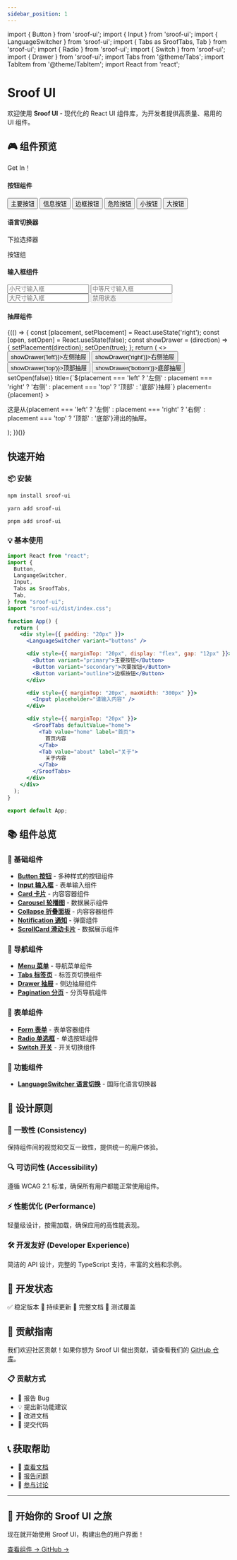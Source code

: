 ```yaml
---
sidebar_position: 1
---
```


import { Button } from 'sroof-ui';
import { Input } from 'sroof-ui';
import { LanguageSwitcher } from 'sroof-ui';
import { Tabs as SroofTabs, Tab } from 'sroof-ui';
import { Radio } from 'sroof-ui';
import { Switch } from 'sroof-ui';
import { Drawer } from 'sroof-ui';
import Tabs from '@theme/Tabs';
import TabItem from '@theme/TabItem';
import React from 'react';

# Sroof UI

欢迎使用 **Sroof UI** - 现代化的 React UI 组件库，为开发者提供高质量、易用的 UI 组件。

## 🎮 组件预览

Get In！

<div style={{display: 'grid', gridTemplateColumns: 'repeat(auto-fit, minmax(350px, 1fr))', gap: '2rem', margin: '2rem 0'}}>

<div style={{padding: '1.5rem', border: '1px solid #e1e5e9', borderRadius: '12px', background: '#fff'}}>
  <h4 style={{margin: '0 0 1rem 0', color: '#333', display: 'flex', alignItems: 'center', gap: '0.5rem'}}>
    按钮组件
  </h4>
  
  <div style={{ display: 'flex', gap: '12px', flexWrap: 'wrap', alignItems: 'center', marginBottom: '1rem' }}>
    <Button variant="primary">主要按钮</Button>
    <Button variant="secondary">信息按钮</Button>
    <Button variant="outline">边框按钮</Button>
    <Button variant="danger">危险按钮</Button>
    <Button size="small">小按钮</Button>
    <Button size="large">大按钮</Button> 
  </div>

</div>

<div style={{padding: '1.5rem', border: '1px solid #e1e5e9', borderRadius: '12px', background: '#fff'}}>
  <h4 style={{margin: '0 0 1rem 0', color: '#333', display: 'flex', alignItems: 'center', gap: '0.5rem'}}>
    语言切换器
  </h4>
  
  <div style={{ display: 'flex', gap: '20px', alignItems: 'center', flexWrap: 'wrap', marginBottom: '1rem' }}>
    <div>
      <p style={{ margin: '0 0 8px 0', fontSize: '12px', color: '#666' }}>下拉选择器</p>
      <LanguageSwitcher variant="dropdown" />
    </div>
    <div>
      <p style={{ margin: '0 0 8px 0', fontSize: '12px', color: '#666' }}>按钮组</p>
      <LanguageSwitcher variant="buttons" />
    </div>
  </div>

</div>

<div style={{padding: '1.5rem', border: '1px solid #e1e5e9', borderRadius: '12px', background: '#fff'}}>
  <h4 style={{margin: '0 0 1rem 0', color: '#333', display: 'flex', alignItems: 'center', gap: '0.5rem'}}>
    输入框组件
  </h4>
  
  <div style={{ display: 'flex', gap: '12px', flexDirection: 'column', maxWidth: '300px', marginBottom: '1rem' }}>
    <Input placeholder="小尺寸输入框" size="small" />
    <Input placeholder="中等尺寸输入框" size="medium" />
    <Input placeholder="大尺寸输入框" size="large" />
    <Input placeholder="禁用状态" disabled size="medium" />
  </div>

</div>

<div style={{padding: '1.5rem', border: '1px solid #e1e5e9', borderRadius: '12px', background: '#fff'}}>
  <h4 style={{margin: '0 0 1rem 0', color: '#333', display: 'flex', alignItems: 'center', gap: '0.5rem'}}>
     抽屉组件
  </h4>
   <div style={{ display: 'flex', gap: '8px', flexWrap: 'wrap' }}>
    {(() => {
      const [placement, setPlacement] = React.useState('right');
      const [open, setOpen] = React.useState(false);
       const showDrawer = (direction) => {
    setPlacement(direction);
    setOpen(true);
  };
      return (
        <>
      <Button onClick={() => showDrawer('left')}>左侧抽屉</Button>
      <Button onClick={() => showDrawer('right')}>右侧抽屉</Button>
      <Button onClick={() => showDrawer('top')}>顶部抽屉</Button>
      <Button onClick={() => showDrawer('bottom')}>底部抽屉</Button>
      <Drawer
        open={open}
        onClose={() => setOpen(false)}
        title={`${placement === 'left' ? '左侧' : placement === 'right' ? '右侧' : placement === 'top' ? '顶部' : '底部'}抽屉`}
        placement={placement}
      >
        <div style={{ padding: '20px 0' }}>
          <p>这是从{placement === 'left' ? '左侧' : placement === 'right' ? '右侧' : placement === 'top' ? '顶部' : '底部'}滑出的抽屉。</p>
        </div>
      </Drawer>
        </>
      );
    })()}
  </div>

</div>

</div>

## 快速开始

### 📦 安装

<Tabs>
  <TabItem value="npm" label="npm" default>

```bash
npm install sroof-ui
```

  </TabItem>
  <TabItem value="yarn" label="yarn">

```bash
yarn add sroof-ui
```

  </TabItem>
  <TabItem value="pnpm" label="pnpm">

```bash
pnpm add sroof-ui
```

  </TabItem>
</Tabs>

### 💡 基本使用

```jsx title="App.jsx"
import React from "react";
import {
  Button,
  LanguageSwitcher,
  Input,
  Tabs as SroofTabs,
  Tab,
} from "sroof-ui";
import "sroof-ui/dist/index.css";

function App() {
  return (
    <div style={{ padding: "20px" }}>
      <LanguageSwitcher variant="buttons" />

      <div style={{ marginTop: "20px", display: "flex", gap: "12px" }}>
        <Button variant="primary">主要按钮</Button>
        <Button variant="secondary">次要按钮</Button>
        <Button variant="outline">边框按钮</Button>
      </div>

      <div style={{ marginTop: "20px", maxWidth: "300px" }}>
        <Input placeholder="请输入内容" />
      </div>

      <div style={{ marginTop: "20px" }}>
        <SroofTabs defaultValue="home">
          <Tab value="home" label="首页">
            首页内容
          </Tab>
          <Tab value="about" label="关于">
            关于内容
          </Tab>
        </SroofTabs>
      </div>
    </div>
  );
}

export default App;
```

## 📚 组件总览

<div style={{display: 'grid', gridTemplateColumns: 'repeat(auto-fit, minmax(300px, 1fr))', gap: '1rem', margin: '2rem 0'}}>

### 🧩 基础组件

- [**Button 按钮**](/docs/components/button) - 多种样式的按钮组件
- [**Input 输入框**](/docs/components/input) - 表单输入组件
- [**Card 卡片**](/docs/components/card) - 内容容器组件
- [**Carousel 轮播图**](/docs/components/carousel) - 数据展示组件
- [**Collapse 折叠面板**](/docs/components/collapse) - 内容容器组件
- [**Notification 通知**](/docs/components/notification) - 弹窗组件
- [**ScrollCard 滑动卡片**](/docs/components/scrollcard) - 数据展示组件

### 🧭 导航组件

- [**Menu 菜单**](/docs/components/menu) - 导航菜单组件
- [**Tabs 标签页**](/docs/components/tabs) - 标签页切换组件
- [**Drawer 抽屉**](/docs/components/drawer) - 侧边抽屉组件
- [**Pagination 分页**](/docs/components/pagination) - 分页导航组件

### 📝 表单组件

- [**Form 表单**](/docs/components/form) - 表单容器组件
- [**Radio 单选框**](/docs/components/radio) - 单选按钮组件
- [**Switch 开关**](/docs/components/switch) - 开关切换组件

### 🔧 功能组件

- [**LanguageSwitcher 语言切换**](/docs/components/language) - 国际化语言切换器

</div>

## 🎯 设计原则

<div style={{background: '#f8f9fa', padding: '1.5rem', borderRadius: '8px', margin: '2rem 0'}}>

### 🎨 **一致性 (Consistency)**

保持组件间的视觉和交互一致性，提供统一的用户体验。

### 🔍 **可访问性 (Accessibility)**

遵循 WCAG 2.1 标准，确保所有用户都能正常使用组件。

### ⚡ **性能优化 (Performance)**

轻量级设计，按需加载，确保应用的高性能表现。

### 🛠️ **开发友好 (Developer Experience)**

简洁的 API 设计，完整的 TypeScript 支持，丰富的文档和示例。

</div>

## 🌟 开发状态

<div style={{display: 'flex', gap: '0.5rem', flexWrap: 'wrap', margin: '1rem 0'}}>
  <span style={{background: '#28a745', color: 'white', padding: '4px 8px', borderRadius: '4px', fontSize: '12px'}}>✅ 稳定版本</span>
  <span style={{background: '#17a2b8', color: 'white', padding: '4px 8px', borderRadius: '4px', fontSize: '12px'}}>🔄 持续更新</span>
  <span style={{background: '#6f42c1', color: 'white', padding: '4px 8px', borderRadius: '4px', fontSize: '12px'}}>📖 完整文档</span>
  <span style={{background: '#fd7e14', color: 'white', padding: '4px 8px', borderRadius: '4px', fontSize: '12px'}}>🧪 测试覆盖</span>
</div>

## 🤝 贡献指南

我们欢迎社区贡献！如果你想为 Sroof UI 做出贡献，请查看我们的 [GitHub 仓库](https://github.com/Suroof/sroof-ui)。

### 📋 贡献方式

- 🐛 报告 Bug
- 💡 提出新功能建议
- 📝 改进文档
- 🔧 提交代码

## 📞 获取帮助

- 📖 [查看文档](/docs/intro)
- 🐛 [报告问题](https://github.com/Suroof/sroof-ui/issues)
- 💬 [参与讨论](https://github.com/Suroof/sroof-ui/discussions)

---

<div style={{textAlign: 'center', margin: '3rem 0', padding: '2rem', background: 'linear-gradient(135deg, #667eea 0%, #764ba2 100%)', borderRadius: '12px', color: 'white'}}>
  <h2 style={{margin: '0 0 1rem 0'}}>🎉 开始你的 Sroof UI 之旅</h2>
  <p style={{margin: '0 0 1.5rem 0', opacity: 0.9}}>现在就开始使用 Sroof UI，构建出色的用户界面！</p>
  <div style={{display: 'flex', gap: '1rem', justifyContent: 'center', flexWrap: 'wrap'}}>
    <a href="/sroof-ui/docs/components/button" style={{background: 'rgba(255,255,255,0.2)', color: 'white', padding: '12px 24px', borderRadius: '6px', textDecoration: 'none', fontWeight: '500'}}>
      查看组件 →
    </a>
    <a href="https://github.com/Suroof/sroof-ui" style={{background: 'rgba(255,255,255,0.2)', color: 'white', padding: '12px 24px', borderRadius: '6px', textDecoration: 'none', fontWeight: '500'}}>
      GitHub →
    </a>
  </div>
</div>
